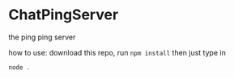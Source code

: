 # ChatPingServer
the ping ping server

how to use:
download this repo, run ```npm install```
then just type in 
```js
node .
```
